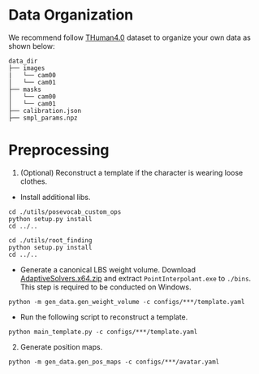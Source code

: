 # Data Organization
We recommend follow [THuman4.0](https://github.com/ZhengZerong/THUman4.0-Dataset) dataset to organize your own data as shown below:
```
data_dir
├── images
|   └── cam00
│   └── cam01
├── masks
│   └── cam00
│   └── cam01
├── calibration.json
├── smpl_params.npz
```


# Preprocessing

1. (Optional) Reconstruct a template if the character is wearing loose clothes.
* Install additional libs.
```
cd ./utils/posevocab_custom_ops
python setup.py install
cd ../..

cd ./utils/root_finding
python setup.py install
cd ../..
```
* Generate a canonical LBS weight volume. Download [AdaptiveSolvers.x64.zip](https://www.cs.jhu.edu/~misha/Code/PoissonRecon/Version16.01/AdaptiveSolvers.x64.zip) and extract ```PointInterpolant.exe``` to ```./bins```.
This step is required to be conducted on Windows.
```
python -m gen_data.gen_weight_volume -c configs/***/template.yaml
```
* Run the following script to reconstruct a template.
```
python main_template.py -c configs/***/template.yaml
```

2. Generate position maps.
```
python -m gen_data.gen_pos_maps -c configs/***/avatar.yaml
```

